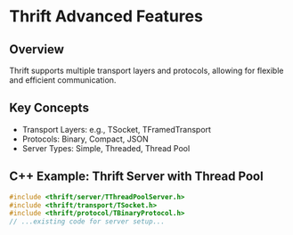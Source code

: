 # Thrift Advanced Features

## Overview
Thrift supports multiple transport layers and protocols, allowing for flexible and efficient communication.

## Key Concepts
- Transport Layers: e.g., TSocket, TFramedTransport
- Protocols: Binary, Compact, JSON
- Server Types: Simple, Threaded, Thread Pool

## C++ Example: Thrift Server with Thread Pool
```cpp
#include <thrift/server/TThreadPoolServer.h>
#include <thrift/transport/TSocket.h>
#include <thrift/protocol/TBinaryProtocol.h>
// ...existing code for server setup...
```
